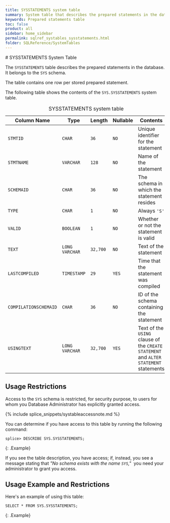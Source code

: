 ```yaml
---
title: SYSSTATEMENTS system table
summary: System table that describes the prepared statements in the database.
keywords: Prepared statements table
toc: false
product: all
sidebar: home_sidebar
permalink: sqlref_systables_sysstatements.html
folder: SQLReference/SystemTables
---
```

<section>
<div class="TopicContent" data-swiftype-index="true" markdown="1">
# SYSSTATEMENTS System Table

The `SYSSTATEMENTS` table describes the prepared statements in the
database. It belongs to the `SYS` schema.

The table contains one row per stored prepared statement.

The following table shows the contents of the `SYS.SYSSTATEMENTS` system
table.

<table>
    <caption>SYSSTATEMENTS system table</caption>
    <col />
    <col />
    <col />
    <col />
    <col />
    <thead>
        <tr>
            <th>Column Name</th>
            <th>Type</th>
            <th>Length</th>
            <th>Nullable</th>
            <th>Contents</th>
        </tr>
    </thead>
    <tbody>
        <tr>
            <td><code>STMTID</code></td>
            <td><code>CHAR</code></td>
            <td><code>36</code></td>
            <td><code>NO</code></td>
            <td>Unique identifier for the statement</td>
        </tr>
        <tr>
            <td><code>STMTNAME</code></td>
            <td><code>VARCHAR</code></td>
            <td><code>128</code></td>
            <td><code>NO</code></td>
            <td>Name of the statement</td>
        </tr>
        <tr>
            <td><code>SCHEMAID</code></td>
            <td><code>CHAR</code></td>
            <td><code>36</code></td>
            <td><code>NO</code></td>
            <td>The schema in which the statement resides</td>
        </tr>
        <tr>
            <td><code>TYPE</code></td>
            <td><code>CHAR</code></td>
            <td><code>1</code></td>
            <td><code>NO</code></td>
            <td>Always <code>'S'</code></td>
        </tr>
        <tr>
            <td><code>VALID</code></td>
            <td><code>BOOLEAN</code></td>
            <td><code>1</code></td>
            <td><code>NO</code></td>
            <td>Whether or not the statement is valid</td>
        </tr>
        <tr>
            <td><code>TEXT</code></td>
            <td><code>LONG VARCHAR</code></td>
            <td><code>32,700</code></td>
            <td><code>NO</code></td>
            <td>Text of the statement</td>
        </tr>
        <tr>
            <td><code>LASTCOMPILED</code></td>
            <td><code>TIMESTAMP</code></td>
            <td><code>29</code></td>
            <td><code>YES</code></td>
            <td>Time that the statement was compiled</td>
        </tr>
        <tr>
            <td><code>COMPILATIONSCHEMAID</code></td>
            <td><code>CHAR</code></td>
            <td><code>36</code></td>
            <td><code>NO</code></td>
            <td>ID of the schema containing the statement</td>
        </tr>
        <tr>
            <td><code>USINGTEXT</code></td>
            <td><code>LONG VARCHAR</code></td>
            <td><code>32,700</code></td>
            <td><code>YES</code></td>
            <td>Text of the <code>USING</code> clause of the <code>CREATE STATEMENT</code> and <code>ALTER STATEMENT</code> statements</td>
        </tr>
    </tbody>
</table>

## Usage Restrictions

Access to the `SYS` schema is restricted, for security purpose, to users for whom you Database Administrator has explicitly granted access.

{% include splice_snippets/systableaccessnote.md %}

You can determine if you have access to this table by running the following command:

```
splice> DESCRIBE SYS.SYSSTATEMENTS;
```
{: .Example}

If you see the table description, you have access; if, instead, you see a message stating that _"No schema exists with the name `SYS`,"_&nbsp; you need your administrator to grant you access.

## Usage Example and Restrictions

Here's an example of using this table:

```
SELECT * FROM SYS.SYSSTATEMENTS;
```
{: .Example}

</div>
</section>
